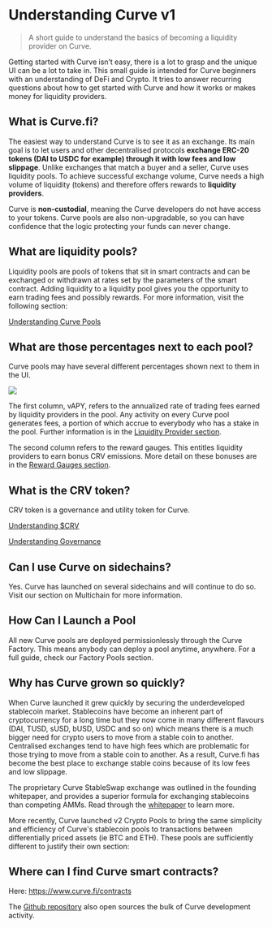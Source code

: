 # Understanding Curve v1

> A short guide to understand the basics of becoming a liquidity provider on Curve.

Getting started with Curve isn’t easy, there is a lot to grasp and the unique UI can be a lot to take in. This small guide is intended for Curve beginners with an understanding of DeFi and Crypto. It tries to answer recurring questions about how to get started with Curve and how it works or makes money for liquidity providers.

## What is Curve.fi?

The easiest way to understand Curve is to see it as an exchange. Its main goal is to let users and other decentralised protocols **exchange ERC-20 tokens (DAI to USDC for example) through it with low fees and low slippage**. Unlike exchanges that match a buyer and a seller, Curve uses liquidity pools. To achieve successful exchange volume, Curve needs a high volume of liquidity (tokens) and therefore offers rewards to **liquidity providers**.

Curve is **non-custodial**, meaning the Curve developers do not have access to your tokens. Curve pools are also non-upgradable, so you can have confidence that the logic protecting your funds can never change.

## What are liquidity pools?

Liquidity pools are pools of tokens that sit in smart contracts and can be exchanged or withdrawn at rates set by the parameters of the smart contract. Adding liquidity to a liquidity pool gives you the opportunity to earn trading fees and possibly rewards. For more information, visit the following section:

[Understanding Curve Pools](./lp/understanding-curve-pools)

## What are those percentages next to each pool?

Curve pools may have several different percentages shown next to them in the UI.

![](https://files.gitbook.com/v0/b/gitbook-x-prod.appspot.com/o/spaces%2F-MFA0rQI3SzfbVFgp3Ic%2Fuploads%2FqKa9dimsxzJ2Zl0paYEQ%2FScreen%20Shot%202022-11-14%20at%203.21.19%20AM.png?alt=media&token=49c819a1-8b2c-4306-8f0b-7a3ad37682a7)

The first column, vAPY, refers to the annualized rate of trading fees earned by liquidity providers in the pool. Any activity on every Curve pool generates fees, a portion of which accrue to everybody who has a stake in the pool. Further information is in the [Liquidity Provider section](./lp/understanding-curve-pools).

The second column refers to the reward gauges. This entitles liquidity providers to earn bonus CRV emissions. More detail on these bonuses are in the [Reward Gauges section](./reward-gauges/understanding-gauges).

## What is the CRV token?

CRV token is a governance and utility token for Curve.

[Understanding $CRV](./crv-token/understanding-crv)

[Understanding Governance](./governance/understanding-governance)

## Can I use Curve on sidechains?

Yes. Curve has launched on several sidechains and will continue to do so. Visit our section on Multichain for more information.

## How Can I Launch a Pool

All new Curve pools are deployed permissionlessly through the Curve Factory. This means anybody can deploy a pool anytime, anywhere. For a full guide, check our Factory Pools section.
​
## Why has Curve grown so quickly?

When Curve launched it grew quickly by securing the underdeveloped stablecoin market. Stablecoins have become an inherent part of cryptocurrency for a long time but they now come in many different flavours (DAI, TUSD, sUSD, bUSD, USDC and so on) which means there is a much bigger need for crypto users to move from a stable coin to another. Centralised exchanges tend to have high fees which are problematic for those trying to move from a stable coin to another. As a result, Curve.fi has become the best place to exchange stable coins because of its low fees and low slippage.

The proprietary Curve StableSwap exchange was outlined in the founding whitepaper, and provides a superior formula for exchanging stablecoins than competing AMMs. Read through the [whitepaper](https://classic.curve.fi/whitepaper) to learn more.

More recently, Curve launched v2 Crypto Pools to bring the same simplicity and efficiency of Curve's stablecoin pools to transactions between differentially priced assets (ie BTC and ETH). These pools are sufficiently different to justify their own section:
​
## Where can I find Curve smart contracts?

Here: https://www.curve.fi/contracts

The [Github repository](https://github.com/curvefi) also open sources the bulk of Curve development activity.

